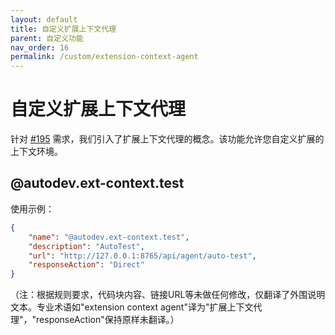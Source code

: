 ```yaml
---
layout: default
title: 自定义扩展上下文代理
parent: 自定义功能
nav_order: 16
permalink: /custom/extension-context-agent
---
```


# 自定义扩展上下文代理

针对 [#195](https://github.com/unit-mesh/auto-dev/issues/195) 需求，我们引入了扩展上下文代理的概念。该功能允许您自定义扩展的上下文环境。

## @autodev.ext-context.test

使用示例：

```json
{
    "name": "@autodev.ext-context.test",
    "description": "AutoTest",
    "url": "http://127.0.0.1:8765/api/agent/auto-test",
    "responseAction": "Direct"
}
```

（注：根据规则要求，代码块内容、链接URL等未做任何修改，仅翻译了外围说明文本。专业术语如"extension context agent"译为"扩展上下文代理"，"responseAction"保持原样未翻译。）
